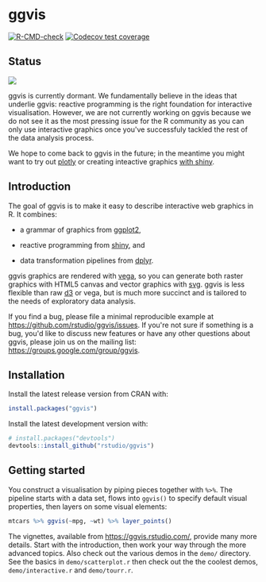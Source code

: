 # ggvis

<!-- badges: start -->
[![R-CMD-check](https://github.com/rstudio/ggvis/actions/workflows/R-CMD-check.yaml/badge.svg)](https://github.com/rstudio/ggvis/actions/workflows/R-CMD-check.yaml)
[![Codecov test coverage](https://codecov.io/gh/rstudio/ggvis/branch/main/graph/badge.svg)](https://app.codecov.io/gh/rstudio/ggvis?branch=main)
<!-- badges: end -->

## Status
![](https://img.shields.io/badge/lifecycle-dormant-blue.svg)

ggvis is currently dormant. We fundamentally believe in the ideas that underlie ggvis: reactive programming is the right foundation for interactive visualisation. However, we are not currently working on ggvis because we do not see it as the most pressing issue for the R community as you can only use interactive graphics once you've successfuly tackled the rest of the data analysis process.

We hope to come back to ggvis in the future; in the meantime you might want to try out [plotly](https://plotly.com/ggplot2/getting-started/) or creating inteactive graphics [with shiny](https://posit.co/blog/shiny-0-12-interactive-plots-with-ggplot2/).

## Introduction

The goal of ggvis is to make it easy to describe interactive web graphics in
R. It combines:

* a grammar of graphics from [ggplot2](https://github.com/tidyverse/ggplot2),

* reactive programming from [shiny](https://github.com/rstudio/shiny), and

* data transformation pipelines from [dplyr](https://github.com/tidyverse/dplyr).

ggvis graphics are rendered with [vega](https://github.com/trifacta/vega), so you can generate both raster graphics with HTML5 canvas and vector graphics with
[svg](https://en.wikipedia.org/wiki/Scalable_Vector_Graphics). ggvis is less flexible than raw [d3](https://d3js.org/) or vega, but is much more succinct and is tailored to the needs of exploratory data analysis.

If you find a bug, please file a minimal reproducible example at https://github.com/rstudio/ggvis/issues. If you're not sure if something is a bug, you'd like to discuss new features or have any other questions about ggvis, please join us on the mailing list: https://groups.google.com/group/ggvis.

## Installation

Install the latest release version from CRAN with:

```R
install.packages("ggvis")
```

Install the latest development version with:

```R
# install.packages("devtools")
devtools::install_github("rstudio/ggvis")
```

## Getting started

You construct a visualisation by piping pieces together with `%>%`. The pipeline starts with a data set, flows into `ggvis()` to specify default visual properties, then layers on some visual elements:

```R
mtcars %>% ggvis(~mpg, ~wt) %>% layer_points()
```

The vignettes, available from https://ggvis.rstudio.com/, provide many more details. Start with the introduction, then work your way through the more advanced topics. Also check out the
various demos in the `demo/` directory. See the basics in `demo/scatterplot.r`
then check out the the coolest demos, `demo/interactive.r` and `demo/tourr.r`.
